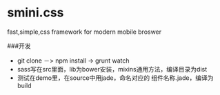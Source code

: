 smini.css
==========

fast,simple,css framework for modern mobile broswer


###开发
- git clone －>  npm install -> grunt watch 
- sass写在src里面，lib为bower安装，mixins通用方法，编译目录为dist
- 测试在demo里，在source中用jade，命名对应的 组件名称.jade，编译为build


